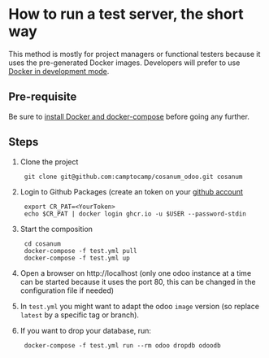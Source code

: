 # How to run a test server, the short way

This method is mostly for project managers or functional testers because it uses the pre-generated Docker images. Developers will prefer to use [Docker in development mode](docker-dev.md).

## Pre-requisite

Be sure to [install Docker and docker-compose](prerequisite.md) before going any further.

## Steps

1. Clone the project

        git clone git@github.com:camptocamp/cosanum_odoo.git cosanum

2. Login to Github Packages (create an token on your [github account](https://docs.github.com/en/free-pro-team@latest/github/authenticating-to-github/creating-a-personal-access-token) 
        
        export CR_PAT=<YourToken>
        echo $CR_PAT | docker login ghcr.io -u $USER --password-stdin

3. Start the composition

        cd cosanum
        docker-compose -f test.yml pull
        docker-compose -f test.yml up

4. Open a browser on http://localhost (only one odoo instance at a time can be
   started because it uses the port 80, this can be changed in the
   configuration file if needed)

4. In `test.yml` you might want to adapt the odoo `image` version (so replace `latest` by a specific tag or branch).

5. If you want to drop your database, run:

        docker-compose -f test.yml run --rm odoo dropdb odoodb
